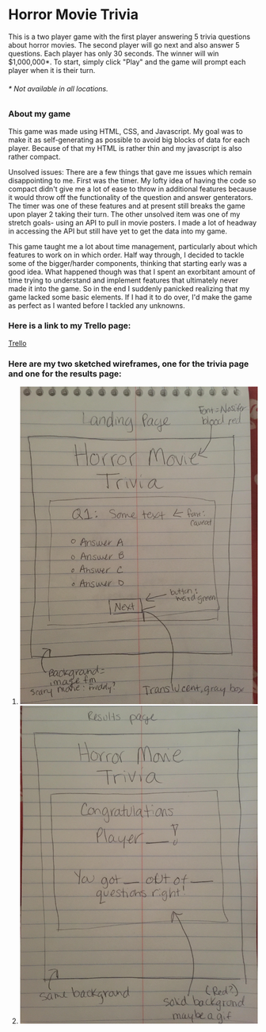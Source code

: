 # Horror Movie Trivia

This is a two player game with the first player answering 5 trivia questions about horror movies. The second player will go next and also answer 5 questions. Each player has only 30 seconds. The winner will win $1,000,000*. To start, simply click "Play" and the game will prompt each player when it is their turn. 

###### * *Not available in all locations.*

### About my game

This game was made using HTML, CSS, and Javascript. My goal was to make it as self-generating as possible to avoid big blocks of data for each player. Because of that my HTML is rather thin and my javascript is also rather compact. 

Unsolved issues: There are a few things that gave me issues which remain disappointing to me. First was the timer. My lofty idea of having the code so compact didn't give me a lot of ease to throw in additional features because it would throw off the functionality of the question and answer genterators. The timer was one of these features and at present still breaks the game upon player 2 taking their turn. The other unsolved item was one of my stretch goals- using an API to pull in movie posters. I made a lot of headway in accessing the API but still have yet to get the data into my game.

This game taught me a lot about time management, particularly about which features to work on in which order. Half way through, I decided to tackle some of the bigger/harder components, thinking that starting early was a good idea. What happened though was that I spent an exorbitant amount of time trying to understand and implement features that ultimately never made it into the game. So in the end I suddenly panicked realizing that my game lacked some basic elements. If I had it to do over, I'd make the game as perfect as I wanted before I tackled any unknowns.

### Here is a link to my Trello page:
[Trello](https://trello.com/b/Fd4OAwNG/project-1)

### Here are my two sketched wireframes, one for the trivia page and one for the results page:

1. ![Quiz Page](https://github.com/nataliefrancis/project-1/blob/master/images/wireframe-landingpg.jpg)
2. ![Results Page](https://github.com/nataliefrancis/project-1/blob/master/images/wireframe-results.jpg)
